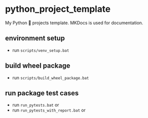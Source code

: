 # python_project_template

My Python 🐍 projects template. MKDocs is used for documentation.

## environment setup

* run `scripts/venv_setup.bat`

## build wheel package

* run `scripts/build_wheel_package.bat`

## run package test cases

* run `run_pytests.bat` or
* run `run_pytests_with_report.bat` or